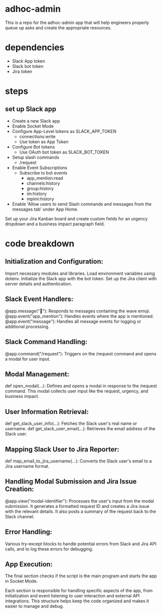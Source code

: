 # adhoc-admin
This is a repo for the adhoc-admin app that will help engineers properly queue up asks and create the appropriate resources.

# dependencies
- Slack App token
- Slack bot token
- Jira token

# steps

## set up Slack app
- Create a new Slack app
- Enable Socket Mode
- Configure App-Level tokens as SLACK_APP_TOKEN
    - connections:write
    - Use token as App Token
- Configure Bot tokens
    - Use OAuth bot token as SLACK_BOT_TOKEN
- Setup slash commands
    - /request
- Enable Event Subscriptions
    - Subscribe to bot events
        - app_mention:read
        - channels:history
        - group:history
        - im:history
        - mpimi:history
- Enable 'Allow users to send Slash commands and messages from the messages tab' under App Home.

Set up your Jira Kanban board and create custom fields for an urgency dropdown and a business impact paragraph field.

# code breakdown

## Initialization and Configuration:

Import necessary modules and libraries.
Load environment variables using dotenv.
Initialize the Slack app with the bot token.
Set up the Jira client with server details and authentication.

## Slack Event Handlers:

@app.message(":wave:"): Responds to messages containing the wave emoji.
@app.event("app_mention"): Handles events where the app is mentioned.
@app.event("message"): Handles all message events for logging or additional processing.

## Slack Command Handling:

@app.command("/request"): Triggers on the /request command and opens a modal for user input.

## Modal Management:

def open_modal(...): Defines and opens a modal in response to the /request command. This modal collects user input like the request, urgency, and business impact.

## User Information Retrieval:

def get_slack_user_info(...): Fetches the Slack user's real name or username.
def get_slack_user_email(...): Retrieves the email address of the Slack user.

## Mapping Slack User to Jira Reporter:

def map_email_to_jira_username(...): Converts the Slack user's email to a Jira username format.

## Handling Modal Submission and Jira Issue Creation:

@app.view("modal-identifier"): Processes the user's input from the modal submission. It generates a formatted request ID and creates a Jira issue with the relevant details. It also posts a summary of the request back to the Slack channel.

## Error Handling:

Various try-except blocks to handle potential errors from Slack and Jira API calls, and to log these errors for debugging.

## App Execution:

The final section checks if the script is the main program and starts the app in Socket Mode.

Each section is responsible for handling specific aspects of the app, from initialization and event listening to user interaction and external API integrations. This structure helps keep the code organized and makes it easier to manage and debug.